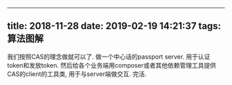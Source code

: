 
---
title: 2018-11-28
date: 2019-02-19 14:21:37
tags: 算法图解
---

我们按照CAS的理念做就可以了.  做一个中心话的passport server. 用于认证token和发放token.   然后给各个业务端用composer或者其他依赖管理工具提供  CAS的client的工具类, 用于与server端做交互.  完活.
